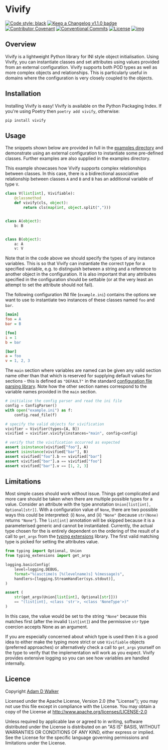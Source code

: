 # Vivify

[![Code style: black](https://img.shields.io/badge/code%20style-black-000000.svg)](https://github.com/ambv/black)
[![Keep a Changelog v1.1.0 badge](https://img.shields.io/badge/changelog-Keep%20a%20Changelog%20v1.1.0-%23E05735)](./CHANGELOG.md)
[![Contributor Covenant](https://img.shields.io/badge/Contributor%20Covenant-2.1-4baaaa.svg)](code_of_conduct.md)
[![Conventional Commits](https://img.shields.io/badge/Conventional%20Commits-1.0.0-%23FE5196?logo=conventionalcommits&logoColor=white)](https://conventionalcommits.org)
[![License](https://img.shields.io/badge/License-Apache_2.0-blue.svg)](https://opensource.org/licenses/Apache-2.0)
[![img](https://img.shields.io/badge/semver-2.0.0-green)](https://semver.org/)

## Overview

Vivify is a lightweight Python library for INI style object initialisation. Using Vivify, you can instantiate classes and set attributes using values provided from an external configuration. Vivify supports both POD types as well as more complex objects and relationships. This is particularly useful in domains where the configuration is very closely coupled to the objects.

## Installation

Installing Vivify is easy! Vivify is available on the Python Packaging Index. If you're using Poetry then `poetry add vivify`, otherwise:

```shell
pip install vivify
```

## Usage

The snippets shown below are provided in full in the [examples directory](./examples/README.md) and demonstrate using an external configuration to instantiate some pre-defined classes. Further examples are also supplied in the examples directory.

This example showcases how Vivify supports complex relationships between classes. In this case, there is a bidirectional associative relationship between classes `A` and `B` and `B` has an additional variable of type `V`.

```python
class V(list[int], Vivifiable):
    @classmethod
    def vivify(cls, object):
        return cls(map(int, object.split(",")))


class A(object):
    b: B


class B(object):
    a: A
    v: V
```

Note that in the code above we should specify the types of any instance variables. This is so that Vivify can instantiate the correct type for a specified variable, e.g. to distinguish between a string and a reference to another object in the configuration. It is also important that any attributes specified in the configuration should be settable (or at the very least an attempt to set the attribute should not fail).

The following configuration INI file (`example.ini`) contains the options we want to use to instantiate two instances of these classes named `foo` and `bar`.

```ini
[main]
foo = A
bar = B

[foo]
i = 1
b = bar

[bar]
a = foo
v = 1, 2, 3
```

The `main` section where variables are named can be given any valid section name other than that which is reserved for supplying default values for sections - this is defined as `"DEFAULT"` in the standard [configuration file parsing library](https://docs.python.org/3/library/configparser.html). Note how the other section names correspond to the variable names provided in the `main` section.

```python
# initialise the config parser and read the ini file
config = ConfigParser()
with open("example.ini") as f:
    config.read_file(f)

# specify the valid objects for vivification
vivifier = Vivifier(types=[A, B])
vivified = vivifier.vivify(instances="main", config=config)
```

```python
# verify that the vivification occurred as expected
assert isinstance(vivified["foo"], A)
assert isinstance(vivified["bar"], B)
assert vivified["foo"].b == vivified["bar"]
assert vivified["bar"].a == vivified["foo"]
assert vivified["bar"].v == [1, 2, 3]
```

## Limitations

Most simple cases should work without issue. Things get complicated and more care should be taken when there are multiple possible types for a value. Consider an attribute with the type annotation `Union[list[int], Optional[str]]`. With a configuration value of `None`, there are two possible ways this could be interpreted: (i) `None`, and (ii) `"None"` (because `str(None)` returns `"None"`). The `list[int]` annotation will be skipped because it is a parameterised generic and cannot be instantiated. Currently, the actual type chosen for the is entirely dependent on the ordering of the result of a call to `get_args` from the [typing extensions](https://github.com/python/typing_extensions) library. The first valid matching type is picked for setting the attributes value.

```python
from typing import Optional, Union
from typing_extensions import get_args

logging.basicConfig(
    level=logging.DEBUG,
    format="%(asctime)s [%(levelname)s] %(message)s",
    handlers=[logging.StreamHandler(sys.stdout)],
)

assert (
    str(get_args(Union[list[int], Optional[str]]))
    == "(list[int], <class 'str'>, <class 'NoneType'>)"
)
```

In this case, the value would be set to the string `"None"` because this matches first (after the invalid `list[int]`) and the permissive `str` type coercion accepts None as an argument.

If you are especially concerned about which type is used then it is a good idea to either make the typing more strict or use `Vivifiable` objects (preferred approaches) or alternatively check a call to `get_args` yourself on the type to verify that the implementation will work as you expect. Vivify provides extensive logging so you can see how variables are handled internally.

## Licence

Copyright [Adam D Walker](mailto:adam@wlkr.dev)

Licensed under the Apache License, Version 2.0 (the "License");
you may not use this file except in compliance with the License.
You may obtain a copy of the License at <http://www.apache.org/licenses/LICENSE-2.0>

Unless required by applicable law or agreed to in writing, software
distributed under the License is distributed on an "AS IS" BASIS,
WITHOUT WARRANTIES OR CONDITIONS OF ANY KIND, either express or implied.
See the License for the specific language governing permissions and
limitations under the License.
